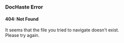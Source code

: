 ### DocHaste Error
#### 404: Not Found
It seems that the file you tried to navigate doesn't exist.\
Please try again.
